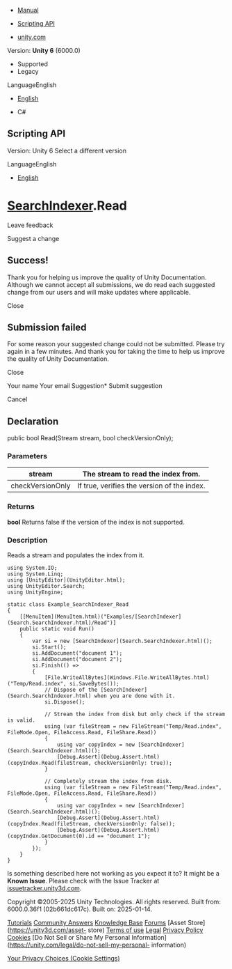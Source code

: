[ ]()

  * [Manual](../Manual/index.html)
  * [Scripting API](../ScriptReference/index.html)

  * [unity.com](https://unity.com/)

Version: **Unity 6** (6000.0)

  * Supported
  * Legacy

LanguageEnglish

  * [English]()

  * C#

[ ](https://docs.unity3d.com)

## Scripting API

Version: Unity 6 Select a different version

LanguageEnglish

  * [English]()

#  [SearchIndexer](Search.SearchIndexer.html).Read

Leave feedback

Suggest a change

## Success!

Thank you for helping us improve the quality of Unity Documentation. Although
we cannot accept all submissions, we do read each suggested change from our
users and will make updates where applicable.

Close

## Submission failed

For some reason your suggested change could not be submitted. Please <a>try
again</a> in a few minutes. And thank you for taking the time to help us
improve the quality of Unity Documentation.

Close

Your name Your email Suggestion* Submit suggestion

Cancel

[ ]()

## Declaration

public bool Read(Stream stream, bool checkVersionOnly);

### Parameters

stream | The stream to read the index from.  
---|---  
checkVersionOnly | If true, verifies the version of the index.  
  
### Returns

**bool** Returns false if the version of the index is not supported.

### Description

Reads a stream and populates the index from it.

    
    
    using System.IO;
    using System.Linq;
    using [UnityEditor](UnityEditor.html);
    using UnityEditor.Search;
    using UnityEngine;
    
    static class Example_SearchIndexer_Read
    {
        [[MenuItem](MenuItem.html)("Examples/[SearchIndexer](Search.SearchIndexer.html)/Read")]
        public static void Run()
        {
            var si = new [SearchIndexer](Search.SearchIndexer.html)();
            si.Start();
            si.AddDocument("document 1");
            si.AddDocument("document 2");
            si.Finish(() =>
            {
                [File.WriteAllBytes](Windows.File.WriteAllBytes.html)("Temp/Read.index", si.SaveBytes());
                // Dispose of the [SearchIndexer](Search.SearchIndexer.html) when you are done with it.
                si.Dispose();
    
                // Stream the index from disk but only check if the stream is valid.
                using (var fileStream = new FileStream("Temp/Read.index", FileMode.Open, FileAccess.Read, FileShare.Read))
                {
                    using var copyIndex = new [SearchIndexer](Search.SearchIndexer.html)();
                    [Debug.Assert](Debug.Assert.html)(copyIndex.Read(fileStream, checkVersionOnly: true));
                }
    
                // Completely stream the index from disk.
                using (var fileStream = new FileStream("Temp/Read.index", FileMode.Open, FileAccess.Read, FileShare.Read))
                {
                    using var copyIndex = new [SearchIndexer](Search.SearchIndexer.html)();
                    [Debug.Assert](Debug.Assert.html)(copyIndex.Read(fileStream, checkVersionOnly: false));
                    [Debug.Assert](Debug.Assert.html)(copyIndex.GetDocument(0).id == "document 1");
                }
            });
        }
    }
    

Is something described here not working as you expect it to? It might be a
**Known Issue**. Please check with the Issue Tracker at
[issuetracker.unity3d.com](https://issuetracker.unity3d.com).

Copyright ©2005-2025 Unity Technologies. All rights reserved. Built from:
6000.0.36f1 (02b661dc617c). Built on: 2025-01-14.

[Tutorials](https://unity3d.com/learn) [Community
Answers](https://answers.unity3d.com) [Knowledge
Base](https://support.unity3d.com/hc/en-us)
[Forums](https://forum.unity3d.com) [Asset Store](https://unity3d.com/asset-
store) [Terms of use](https://docs.unity3d.com/Manual/TermsOfUse.html)
[Legal](https://unity.com/legal) [Privacy
Policy](https://unity.com/legal/privacy-policy)
[Cookies](https://unity.com/legal/cookie-policy) [Do Not Sell or Share My
Personal Information](https://unity.com/legal/do-not-sell-my-personal-
information)

[Your Privacy Choices (Cookie Settings)](javascript:void\(0\);)

